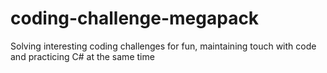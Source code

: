 # coding-challenge-megapack
Solving interesting coding challenges for fun, maintaining touch with code and practicing C# at the same time

